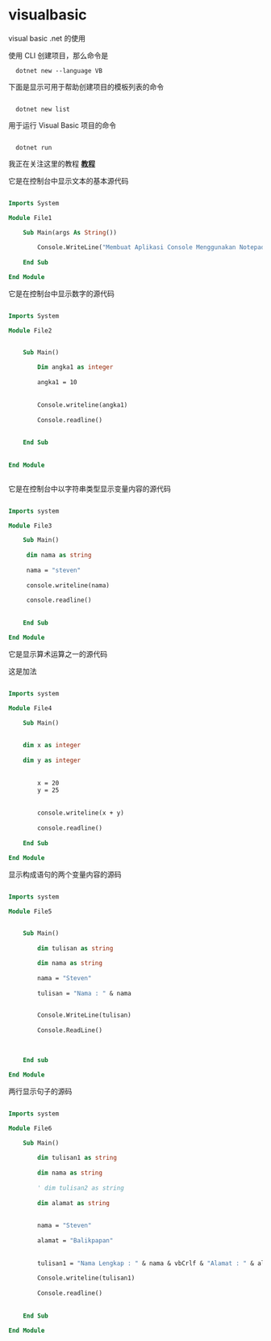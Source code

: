 # visualbasic
visual basic .net 的使用


使用 CLI 创建项目，那么命令是

```
  dotnet new --language VB

```

下面是显示可用于帮助创建项目的模板列表的命令

```

  dotnet new list

```



用于运行 Visual Basic 项目的命令


```

  dotnet run

```

我正在关注这里的教程 [**教程**](https://www.thecodingguys.net/tutorials/visualbasic/vb-variables)



它是在控制台中显示文本的基本源代码

```vb

Imports System

Module File1

	Sub Main(args As String())
	
		Console.WriteLine("Membuat Aplikasi Console Menggunakan Notepad++")
		
	End Sub

End Module

```



它是在控制台中显示数字的源代码

```vb

Imports System

Module File2


	Sub Main()
	
		Dim angka1 as integer
		
		angka1 = 10
		
		
		Console.writeline(angka1)
		
		Console.readline()
	
	
	End Sub
	
	
End Module



```


它是在控制台中以字符串类型显示变量内容的源代码

```vb

Imports system

Module File3

	Sub Main()
	
	 dim nama as string
	 
	 nama = "steven"
	 
	 console.writeline(nama)
	 
	 console.readline()
	
	
	End Sub

End Module

```


它是显示算术运算之一的源代码

这是加法


```vb

Imports system

Module File4

	Sub Main()
	
	
	dim x as integer
	
	dim y as integer
	
	
		x = 20
		y = 25
		
		
		console.writeline(x + y)
		
		console.readline()
	
	End Sub
	
End Module


```


显示构成语句的两个变量内容的源码


```vb

Imports system

Module File5


	Sub Main()
	
		dim tulisan as string
		
		dim nama as string
		
		nama = "Steven"
		
		tulisan = "Nama : " & nama


		Console.WriteLine(tulisan)
		
		Console.ReadLine()
	
	
	
	End sub

End Module


```


两行显示句子的源码

```vb

Imports system

Module File6

	Sub Main()
	
		dim tulisan1 as string
		
		dim nama as string
		
		' dim tulisan2 as string
	
		dim alamat as string
		
		
		nama = "Steven"
		
		alamat = "Balikpapan"
		
		
		tulisan1 = "Nama Lengkap : " & nama & vbCrlf & "Alamat : " & alamat
		
		Console.writeline(tulisan1)
		
		Console.readline()
		
	
	End Sub

End Module




```







